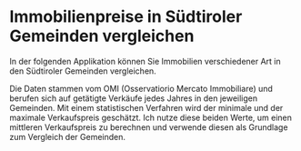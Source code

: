 # Immobilienpreise in Südtiroler Gemeinden vergleichen

In der folgenden Applikation können Sie Immobilien verschiedener Art in den Südtiroler Gemeinden vergleichen.

Die Daten stammen vom OMI (Osservatiorio Mercato Immobiliare) und berufen sich auf getätigte Verkäufe jedes Jahres in den jeweiligen Gemeinden. Mit einem statistischen Verfahren wird der minimale und der maximale Verkaufspreis geschätzt. Ich nutze diese beiden Werte, um einen mittleren Verkaufspreis zu berechnen und verwende diesen als Grundlage zum Vergleich der Gemeinden.

